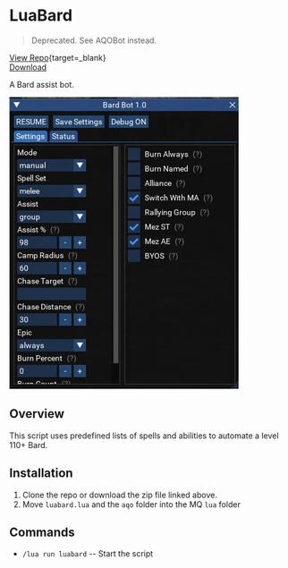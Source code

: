 # LuaBard

> Deprecated. See AQOBot instead.

[View Repo](https://gitlab.com/aquietone/luabard){target=_blank}  
[Download](https://gitlab.com/aquietone/luabard/-/archive/main/luabard-main.zip)  

A Bard assist bot.

![](../images/luabard/luabard.png)

## Overview

This script uses predefined lists of spells and abilities to automate a level 110+ Bard.

## Installation

1. Clone the repo or download the zip file linked above.
2. Move `luabard.lua` and the `aqo` folder into the MQ `lua` folder

## Commands

- `/lua run luabard` -- Start the script